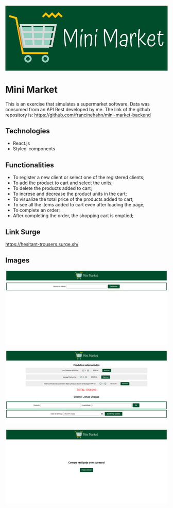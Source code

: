 ![Cover](./mini-market-logo.png)

# Mini Market

This is an exercise that simulates a supermarket software. Data was consumed from an API Rest developed by me. The link of the github repository is: https://github.com/francinehahn/mini-market-backend

## Technologies
* React.js
* Styled-components

## Functionalities
* To register a new client or select one of the registered clients;
* To add the product to cart and select the units;
* To delete the products added to cart;
* To increse and decrease the product units in the cart;
* To visualize the total price of the products added to cart;
* To see all the items added to cart even after loading the page;
* To complete an order;
* After completing the order, the shopping cart is emptied; 

## Link Surge
https://hesitant-trousers.surge.sh/

## Images
![First image](./print1.png)
<br>

![Second image](./print2.png)
<br>

![Third image](./print3.png)
